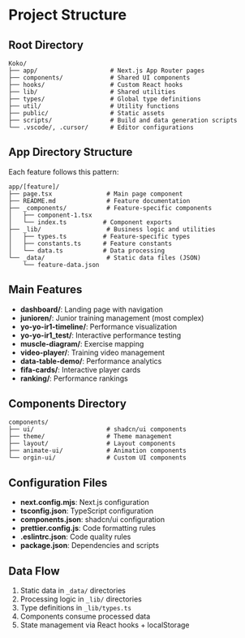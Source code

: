 # Project Structure

## Root Directory
```
Koko/
├── app/                    # Next.js App Router pages
├── components/             # Shared UI components
├── hooks/                  # Custom React hooks
├── lib/                    # Shared utilities
├── types/                  # Global type definitions
├── util/                   # Utility functions
├── public/                 # Static assets
├── scripts/                # Build and data generation scripts
└── .vscode/, .cursor/      # Editor configurations
```

## App Directory Structure
Each feature follows this pattern:
```
app/[feature]/
├── page.tsx               # Main page component
├── README.md              # Feature documentation
├── _components/           # Feature-specific components
│   ├── component-1.tsx
│   └── index.ts          # Component exports
├── _lib/                  # Business logic and utilities
│   ├── types.ts          # Feature-specific types
│   ├── constants.ts      # Feature constants
│   └── data.ts           # Data processing
└── _data/                 # Static data files (JSON)
    └── feature-data.json
```

## Main Features
- **dashboard/**: Landing page with navigation
- **junioren/**: Junior training management (most complex)
- **yo-yo-ir1-timeline/**: Performance visualization
- **yo-yo-ir1_test/**: Interactive performance testing
- **muscle-diagram/**: Exercise mapping
- **video-player/**: Training video management
- **data-table-demo/**: Performance analytics
- **fifa-cards/**: Interactive player cards
- **ranking/**: Performance rankings

## Components Directory
```
components/
├── ui/                    # shadcn/ui components
├── theme/                 # Theme management
├── layout/                # Layout components
├── animate-ui/            # Animation components
└── orgin-ui/              # Custom UI components
```

## Configuration Files
- **next.config.mjs**: Next.js configuration
- **tsconfig.json**: TypeScript configuration
- **components.json**: shadcn/ui configuration
- **prettier.config.js**: Code formatting rules
- **.eslintrc.json**: Code quality rules
- **package.json**: Dependencies and scripts

## Data Flow
1. Static data in `_data/` directories
2. Processing logic in `_lib/` directories  
3. Type definitions in `_lib/types.ts`
4. Components consume processed data
5. State management via React hooks + localStorage